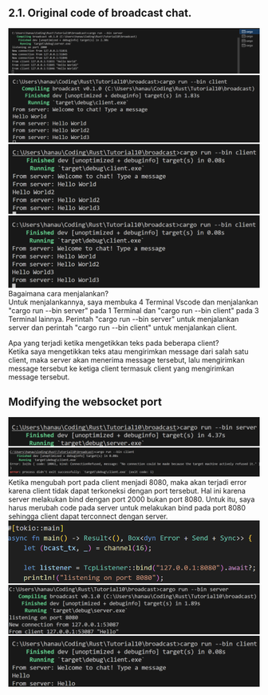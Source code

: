 ## 2.1. Original code of broadcast chat.
![alt text](image.png)
![alt text](image-1.png)
![alt text](image-2.png)
![alt text](image-3.png)
Bagaimana cara menjalankan? <br> 
    Untuk menjalankannya, saya membuka 4 Terminal Vscode dan menjalankan "cargo run --bin server" pada 1 Terminal dan "cargo run --bin client" pada 3 Terminal lainnya. Perintah "cargo run --bin server" untuk menjalankan server dan perintah "cargo run --bin client" untuk menjalankan client.
 
Apa yang terjadi ketika mengetikkan teks pada beberapa client? <br>
    Ketika saya mengetikkan teks atau mengirimkan message dari salah satu client, maka server akan menerima message tersebut, lalu mengirimkan message tersebut ke ketiga client termasuk client yang mengirimkan message tersebut.

## Modifying the websocket port
![alt text](image-4.png)
![alt text](image-5.png)
Ketika mengubah port pada client menjadi 8080, maka akan terjadi error karena client tidak dapat terkoneksi dengan port tersebut. Hal ini karena server melakukan bind dengan port 2000 bukan port 8080. Untuk itu, saya harus merubah code pada server untuk melakukan bind pada port 8080 sehingga client dapat terconnect dengan server.
![alt text](image-6.png)
![alt text](image-7.png)
![alt text](image-8.png)